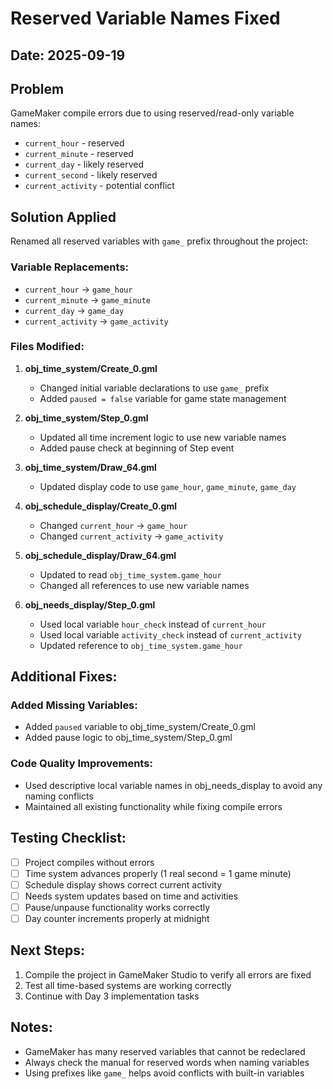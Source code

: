 # Reserved Variable Names Fixed

## Date: 2025-09-19

## Problem
GameMaker compile errors due to using reserved/read-only variable names:
- `current_hour` - reserved
- `current_minute` - reserved
- `current_day` - likely reserved
- `current_second` - likely reserved
- `current_activity` - potential conflict

## Solution Applied
Renamed all reserved variables with `game_` prefix throughout the project:

### Variable Replacements:
- `current_hour` → `game_hour`
- `current_minute` → `game_minute`
- `current_day` → `game_day`
- `current_activity` → `game_activity`

### Files Modified:

1. **obj_time_system/Create_0.gml**
   - Changed initial variable declarations to use `game_` prefix
   - Added `paused = false` variable for game state management

2. **obj_time_system/Step_0.gml**
   - Updated all time increment logic to use new variable names
   - Added pause check at beginning of Step event

3. **obj_time_system/Draw_64.gml**
   - Updated display code to use `game_hour`, `game_minute`, `game_day`

4. **obj_schedule_display/Create_0.gml**
   - Changed `current_hour` → `game_hour`
   - Changed `current_activity` → `game_activity`

5. **obj_schedule_display/Draw_64.gml**
   - Updated to read `obj_time_system.game_hour`
   - Changed all references to use new variable names

6. **obj_needs_display/Step_0.gml**
   - Used local variable `hour_check` instead of `current_hour`
   - Used local variable `activity_check` instead of `current_activity`
   - Updated reference to `obj_time_system.game_hour`

## Additional Fixes:

### Added Missing Variables:
- Added `paused` variable to obj_time_system/Create_0.gml
- Added pause logic to obj_time_system/Step_0.gml

### Code Quality Improvements:
- Used descriptive local variable names in obj_needs_display to avoid any naming conflicts
- Maintained all existing functionality while fixing compile errors

## Testing Checklist:
- [ ] Project compiles without errors
- [ ] Time system advances properly (1 real second = 1 game minute)
- [ ] Schedule display shows correct current activity
- [ ] Needs system updates based on time and activities
- [ ] Pause/unpause functionality works correctly
- [ ] Day counter increments properly at midnight

## Next Steps:
1. Compile the project in GameMaker Studio to verify all errors are fixed
2. Test all time-based systems are working correctly
3. Continue with Day 3 implementation tasks

## Notes:
- GameMaker has many reserved variables that cannot be redeclared
- Always check the manual for reserved words when naming variables
- Using prefixes like `game_` helps avoid conflicts with built-in variables